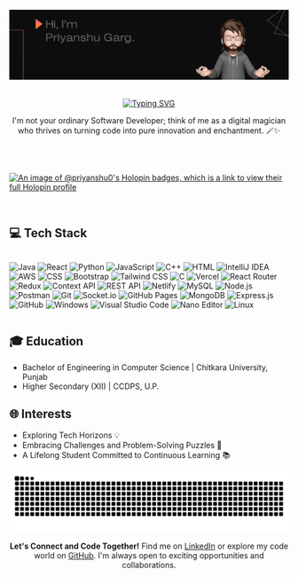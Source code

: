 <div align="center">

  ![Cover Image](https://github.com/Priyans-hu/priyans-hu/blob/main/cover.png)<br><br>
  
  <a href="https://git.io/typing-svg"><img src="https://readme-typing-svg.demolab.com?font=Cedarville+Cursive&size=32&pause=1000&color=FFFFFF&center=true&random=false&width=435&lines=%F0%9F%91%8B+Hello%2C+I'm+Priyanshu." alt="Typing SVG" /></a>

  I'm not your ordinary Software Developer; think of me as a digital magician who thrives on turning code into pure innovation and enchantment. 🪄✨

</div>

<br/><br/>
<div>

  [![An image of @priyanshu0's Holopin badges, which is a link to view their full Holopin profile](https://holopin.me/priyanshu0)](https://holopin.io/@priyanshu0)

</div>
<br/>

## 💻 Tech Stack

<div style="display: inline-block;">

![Java](https://img.shields.io/badge/-Java-ffb200?style=flat-square&logo=java&logoColor=white)
![React](https://img.shields.io/badge/-React-61dafb?style=flat-square&logo=react&logoColor=white)
![Python](https://img.shields.io/badge/-Python-306998?style=flat-square&logo=python&logoColor=white)
![JavaScript](https://img.shields.io/badge/-JavaScript-f7df1e?style=flat-square&logo=javascript&logoColor=white)
![C++](https://img.shields.io/badge/-C++-f34b7d?style=flat-square&logo=c%2B%2B&logoColor=white)
![HTML](https://img.shields.io/badge/-HTML-e34f26?style=flat-square&logo=html5&logoColor=white)
![IntelliJ IDEA](https://img.shields.io/badge/-IntelliJ_IDEA-000000?style=flat-square&logo=intellij-idea&logoColor=white)
![AWS](https://img.shields.io/badge/-AWS-232f3e?style=flat-square&logo=amazon-aws&logoColor=white)
![CSS](https://img.shields.io/badge/-CSS-1572b6?style=flat-square&logo=css3&logoColor=white)
![Bootstrap](https://img.shields.io/badge/-Bootstrap-7952b3?style=flat-square&logo=bootstrap&logoColor=white)
![Tailwind CSS](https://img.shields.io/badge/-Tailwind_CSS-38b2ac?style=flat-square&logo=tailwind-css&logoColor=white)
![C](https://img.shields.io/badge/-C-a8b9cc?style=flat-square&logo=c&logoColor=white)
![Vercel](https://img.shields.io/badge/-Vercel-000?style=flat-square&logo=vercel&logoColor=white)
![React Router](https://img.shields.io/badge/-React_Router-ca4245?style=flat-square&logo=react-router&logoColor=white)
![Redux](https://img.shields.io/badge/-Redux-764abc?style=flat-square&logo=redux&logoColor=white)
![Context API](https://img.shields.io/badge/-Context_API-61dafb?style=flat-square&logo=react&logoColor=white)
![REST API](https://img.shields.io/badge/-REST_API-61b15a?style=flat-square&logo=api&logoColor=white)
![Netlify](https://img.shields.io/badge/-Netlify-00c7b7?style=flat-square&logo=netlify&logoColor=white)
![MySQL](https://img.shields.io/badge/-MySQL-4479a1?style=flat-square&logo=mysql&logoColor=white)
![Node.js](https://img.shields.io/badge/-Node.js-339933?style=flat-square&logo=node.js&logoColor=white)
![Postman](https://img.shields.io/badge/-Postman-ff6c37?style=flat-square&logo=postman&logoColor=white)
![Git](https://img.shields.io/badge/-Git-f05032?style=flat-square&logo=git&logoColor=white)
![Socket.io](https://img.shields.io/badge/-Socket.io-010101?style=flat-square&logo=socket.io&logoColor=white)
![GitHub Pages](https://img.shields.io/badge/-GitHub_Pages-181717?style=flat-square&logo=github&logoColor=white)
![MongoDB](https://img.shields.io/badge/-MongoDB-47a248?style=flat-square&logo=mongodb&logoColor=white)
![Express.js](https://img.shields.io/badge/-Express.js-000?style=flat-square&logo=express&logoColor=white)
![GitHub](https://img.shields.io/badge/-GitHub-181717?style=flat-square&logo=github&logoColor=white)
![Windows](https://img.shields.io/badge/-Windows-0078d6?style=flat-square&logo=windows&logoColor=white)
![Visual Studio Code](https://img.shields.io/badge/-Visual_Studio_Code-007acc?style=flat-square&logo=visual-studio-code&logoColor=white)
![Nano Editor](https://img.shields.io/badge/-Nano_Editor-7f7f7f?style=flat-square&logo=nano&logoColor=white)
![Linux](https://img.shields.io/badge/-Linux-fcc624?style=flat-square&logo=linux&logoColor=black)
</div>


## 🎓 Education

- Bachelor of Engineering in Computer Science | Chitkara University, Punjab
- Higher Secondary (XII) | CCDPS, U.P.

## 🌐 Interests

- Exploring Tech Horizons 💡
- Embracing Challenges and Problem-Solving Puzzles 🧩
- A Lifelong Student Committed to Continuous Learning 📚

![snake gif](https://github.com/priyans-hu/priyans-hu/blob/output/snake.svg)

<div align="center">

**Let's Connect and Code Together!** Find me on [LinkedIn](https://www.linkedin.com/in/priyans-hu) or explore my code world on [GitHub](https://github.com/priyans-hu). I'm always open to exciting opportunities and collaborations.

</div>
